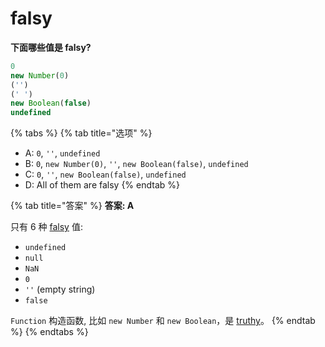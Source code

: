 # falsy

**下面哪些值是 falsy?**

```javascript
0
new Number(0)
('')
(' ')
new Boolean(false)
undefined
```

{% tabs %}
{% tab title="选项" %}
* A: `0`, `''`, `undefined`
* B: `0`, `new Number(0)`, `''`, `new Boolean(false)`, `undefined`
* C: `0`, `''`, `new Boolean(false)`, `undefined`
* D: All of them are falsy
{% endtab %}

{% tab title="答案" %}
**答案: A**

只有 6 种 [falsy](https://developer.mozilla.org/zh-CN/docs/Glossary/Falsy) 值:

* `undefined`
* `null`
* `NaN`
* `0`
* `''` \(empty string\)
* `false`

`Function` 构造函数, 比如 `new Number` 和 `new Boolean`，是 [truthy](https://developer.mozilla.org/zh-CN/docs/Glossary/Truthy)。
{% endtab %}
{% endtabs %}

